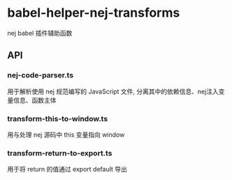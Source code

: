 # babel-helper-nej-transforms

nej babel 插件辅助函数

## API

### nej-code-parser.ts

用于解析使用 nej 规范编写的 JavaScript 文件, 分离其中的依赖信息、nej注入变量信息、函数主体

### transform-this-to-window.ts 

用与处理 nej 源码中 this 变量指向 window 

### transform-return-to-export.ts 

用于将 return 的值通过 export default 导出
